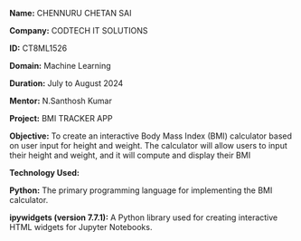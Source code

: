 **Name:** CHENNURU CHETAN SAI

**Company:** CODTECH IT SOLUTIONS

**ID:** CT8ML1526

**Domain:** Machine Learning

**Duration:** July to August 2024

**Mentor:** N.Santhosh Kumar

**Project:** BMI TRACKER APP

**Objective:** To create an interactive Body Mass Index (BMI) calculator based on user input for height and weight. The calculator will allow users to input their     height and weight, and it will compute and display their BMI

**Technology Used:**

**Python:** The primary programming language for implementing the BMI calculator.

**ipywidgets (version 7.7.1):** A Python library used for creating interactive HTML widgets for Jupyter Notebooks.

